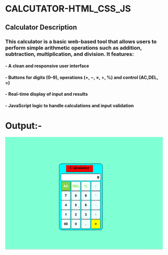 # CALCUTATOR-HTML_CSS_JS

## Calculator Description

### This calculator is a basic web-based tool that allows users to perform simple arithmetic operations such as addition, subtraction, multiplication, and division. It features:

  #### - A clean and responsive user interface
  #### - Buttons for digits (0–9), operations (+, −, ×, ÷, %) and control (AC,DEL, =)
  #### - Real-time display of input and results
  #### - JavaScript logic to handle calculations and input validation

# Output:-

![image](calculator.png)
